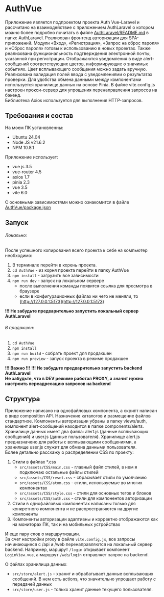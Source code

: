 # AuthVue

Приложение является подпроектом проекта Auth Vue-Laravel и рассчитано на взаимодействие с приложением AuthLaravel о
котором можно более подробно почитать в файле [AuthLaravel/README.md](../AuthLaravel/README.md) в папке AuthLaravel. 
Реализован фронтенд авторизации для SPA-приложений. 
Модули «Вход», «Регистрация», «Запрос на сброс пароля» и «Сброс пароля» готовы к использованию в новых проектах. 
Также реализована функциональность подтверждения электронной почты, указанной при регистрации. 
Отображаются уведомления в виде alert-сообщений соответствующих цветов, информирующие о значимых событиях. 
Цвет всплывающего сообщения можно задать вручную. 
Реализована валидация полей ввода с уведомлениями о результатах проверки. 
Для удобства обмена данными между компонентами используется хранилище данных на основе Pinia. 
В файле vite.config.js настроен прокси-сервер для упрощения перенаправления запросов на бэкенд.  
Библиотека Axios используется для выполнения HTTP-запросов.

## Требования и состав

На моем ПК установленны:
* Ubuntu 24.04
* Node JS v21.6.2
* NPM 10.8.1

Приложение использует:
* vue js 3.5
* vue-router 4.5
* axios 1.7
* pinia 2.3
* vue 3.5
* vite 6.0

С основными зависимостями можно ознакомится в файле [AuthVue/package.json](./package.json)

## Запуск

###### Локально:
После успешного копирования всего проекта к себе на компьютер необходимо:
1. В терминале перейти в корень проекта.
2. `cd AuthVue` - из корня проекта перейти в папку AuthVue
3. `npm install` - загрузить все зависимости
4. `npm run dev` - запуск на локальном сервере
   * после выполнения команды появится ссылка для просмотра в браузере
   * если в конфигурационных файлах ни чего не меняли, то [http://127.0.0.1:5173](http://127.0.0.1:5173)

**!!! Не забудьте предварительно запустить локальный сервер AuthLaravel**

###### В продакшен:
1. `cd AuthVue`
2. `npm install`
3. `npm run build` - собрать проект для продакшен
4. `npm run preview` - запуск проекта в режиме продакшен

**!!! Важно !!!**
**!!! Не забудьте предварительно запустить backend AuthLaravel**  
**Не забудьте, что в DEV режиме работал PROXY, а значит нужно настроить переадресацию запросов на backend**  

## Структура

[//]: # (Описание каталога и назначение файлов)
Приложение написано на однофайловых компонента, а скрипт написан в виде composition API. 
Назначение каталогов и размещение файлов стандартное. 
Компоненты авторизации убраны в папку views/auth, компонент alert-сообщений находится в папке components/alerts. 
Хранилище данных имеет два файла: alert.js (данные всплывающих сообщений) и user.js (данные пользователя). 
Хранилище alert.js предназначено для работы с всплывающими сообщениями, а хранилище user.js служит для обмена данными 
пользователя.  
Более детально расскажу о распределении CSS по проекту:
1. Стили в файлах *.css
    * `src/assets/CSS/main.css` - главный файл стилей, в нем я подключаю остальные файлы стилей
    * `src/assets/CSS/reset.css` - сбрасывает стили по умолчанию
    * `src/assets/CSS/atom.css` - стили, используемые во многих компонентах
    * `src/assets/CSS/style.css` - стили для основных тегов и блоков
    * `src/assets/CSS/auth.css` - стили для компонентов авторизации
2. Стили в однофайловых компонентах написаны только для конкретного компонента и не распространяются на другие 
компоненты
3. Компоненты авторизации адаптивны и корректно отображаются как на мониторах ПК, так и на мобильных устройствах  

И еще пару слов о маршрутизации.  
За счет настройки proxy в файле `vite.config.js`, все запросы начинающиеся с /api и 
/web перенаправляются на локальный сервер backend. Например, маршрут `/login` открывает компонент `LoginView.vue`, 
а маршрут `/web/login` отправляет запрос на backend.  

О файлах хранилища данных:
* `src/store/alert.js` - хранит и обрабатывает данные всплывающих сообщений. В нем есть actions, что значительно 
упрощает работу с передачей данных
* `src/store/user.js` - только хранит данные текущего пользователя.




